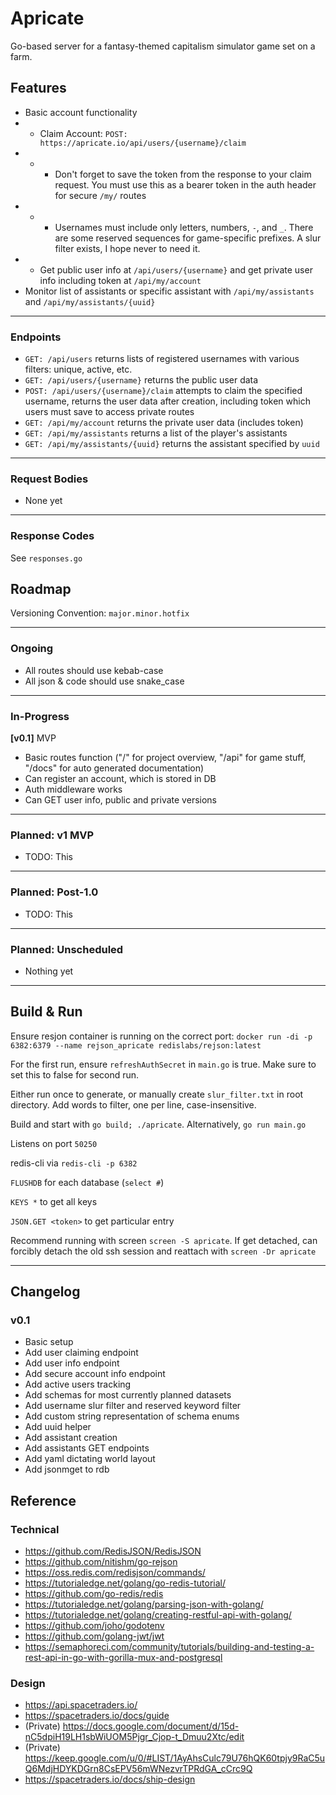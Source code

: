 # Apricate

Go-based server for a fantasy-themed capitalism simulator game set on a farm.

## Features

- Basic account functionality
- - Claim Account: `POST: https://apricate.io/api/users/{username}/claim`
- - - Don't forget to save the token from the response to your claim request. You must use this as a bearer token in the auth header for secure `/my/` routes
- - - Usernames must include only letters, numbers, `-`, and `_`. There are some reserved sequences for game-specific prefixes. A slur filter exists, I hope never to need it.
- - Get public user info at `/api/users/{username}` and get private user info including token at `/api/my/account`
- Monitor list of assistants or specific assistant with `/api/my/assistants` and `/api/my/assistants/{uuid}`

---

### Endpoints

<!-- - `GET: /api/v0/leaderboards` list all available leaderboards and their descriptions
- `GET: /api/v0/leaderboards/{board}` get the specified leaderboard rankings -->
- `GET: /api/users` returns lists of registered usernames with various filters: unique, active, etc.
- `GET: /api/users/{username}` returns the public user data
- `POST: /api/users/{username}/claim` attempts to claim the specified username, returns the user data after creation, including token which users must save to access private routes
- `GET: /api/my/account` returns the private user data (includes token)
- `GET: /api/my/assistants` returns a list of the player's assistants
- `GET: /api/my/assistants/{uuid}` returns the assistant specified by `uuid`

---

### Request Bodies

- None yet

---

### Response Codes

See `responses.go`

## Roadmap

Versioning Convention: `major.minor.hotfix`

---

### Ongoing

- All routes should use kebab-case
- All json & code should use snake_case

---

### In-Progress

**[v0.1]** MVP

- Basic routes function ("/" for project overview, "/api" for game stuff, "/docs" for auto generated documentation)
- Can register an account, which is stored in DB
- Auth middleware works
- Can GET user info, public and private versions

---

### Planned: v1 MVP

- TODO: This

---

### Planned: Post-1.0

- TODO: This

---

### Planned: Unscheduled

- Nothing yet

---

## Build & Run

Ensure resjon container is running on the correct port: `docker run -di -p 6382:6379 --name rejson_apricate redislabs/rejson:latest`

For the first run, ensure `refreshAuthSecret` in `main.go` is true. Make sure to set this to false for second run.

Either run once to generate, or manually create `slur_filter.txt` in root directory. Add words to filter, one per line, case-insensitive.

Build and start with `go build; ./apricate`. Alternatively, `go run main.go`

Listens on port `50250`

redis-cli via `redis-cli -p 6382`

`FLUSHDB` for each database (`select #`)

`KEYS *` to get all keys

`JSON.GET <token>` to get particular entry

Recommend running with screen `screen -S apricate`. If get detached, can forcibly detach the old ssh session and reattach with `screen -Dr apricate`

---

## Changelog

### v0.1

- Basic setup
- Add user claiming endpoint
- Add user info endpoint
- Add secure account info endpoint
- Add active users tracking
- Add schemas for most currently planned datasets
- Add username slur filter and reserved keyword filter
- Add custom string representation of schema enums
- Add uuid helper
- Add assistant creation
- Add assistants GET endpoints
- Add yaml dictating world layout
- Add jsonmget to rdb

## Reference

### Technical

- https://github.com/RedisJSON/RedisJSON
- https://github.com/nitishm/go-rejson
- https://oss.redis.com/redisjson/commands/
- https://tutorialedge.net/golang/go-redis-tutorial/
- https://github.com/go-redis/redis
- https://tutorialedge.net/golang/parsing-json-with-golang/
- https://tutorialedge.net/golang/creating-restful-api-with-golang/
- https://github.com/joho/godotenv
- https://github.com/golang-jwt/jwt
- https://semaphoreci.com/community/tutorials/building-and-testing-a-rest-api-in-go-with-gorilla-mux-and-postgresql

### Design

- https://api.spacetraders.io/
- https://spacetraders.io/docs/guide
- (Private) https://docs.google.com/document/d/15d-nC5dpiH19LH1sbWiUOM5Pjgr_Cjop-t_Dmuu2Xtc/edit
- (Private) https://keep.google.com/u/0/#LIST/1AyAhsCulc79U76hQK60tpjy9RaC5uQ6MdjHDYKDGrn8CsEPV56mWNezvrTPRdGA_cCrc9Q
- https://spacetraders.io/docs/ship-design
